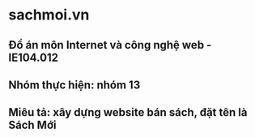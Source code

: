 # sachmoi.vn
## Đồ án môn Internet và công nghệ web - IE104.012
## Nhóm thực hiện: nhóm 13
## Miêu tả: xây dựng website bán sách, đặt tên là Sách Mới
